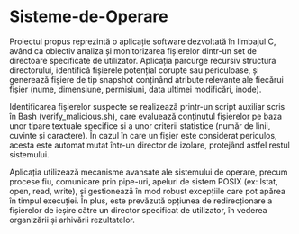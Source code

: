 # Sisteme-de-Operare
Proiectul propus reprezintă o aplicație software dezvoltată în limbajul C, având ca obiectiv analiza și monitorizarea fișierelor dintr-un set de directoare specificate de utilizator. 
Aplicația parcurge recursiv structura directorului, identifică fișierele potențial corupte sau periculoase, și generează fișiere de tip snapshot conținând atribute relevante ale fiecărui fișier (nume, dimensiune, permisiuni, data ultimei modificări, inode).

Identificarea fișierelor suspecte se realizează printr-un script auxiliar scris în Bash (verify_malicious.sh), care evaluează conținutul fișierelor pe baza unor tipare textuale specifice și a unor criterii statistice (număr de linii, cuvinte și caractere). În cazul în care un fișier este considerat periculos, acesta este automat mutat într-un director de izolare, protejând astfel restul sistemului.

Aplicația utilizează mecanisme avansate ale sistemului de operare, precum procese fiu, comunicare prin pipe-uri, apeluri de sistem POSIX (ex: lstat, open, read, write), și gestionează în mod robust excepțiile care pot apărea în timpul execuției. În plus, este prevăzută opțiunea de redirecționare a fișierelor de ieșire către un director specificat de utilizator, în vederea organizării și arhivării rezultatelor.
